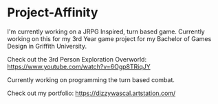 # Project-Affinity
I'm currently working on a JRPG Inspired, turn based game. Currently working on this for my 3rd Year game project for my Bachelor of Games Design in Griffith University.

Check out the 3rd Person Exploration Overworld: https://www.youtube.com/watch?v=6Ogp8TRiqJY

Currently working on programming the turn based combat. 

Check out my portfolio: https://dizzywascal.artstation.com/
